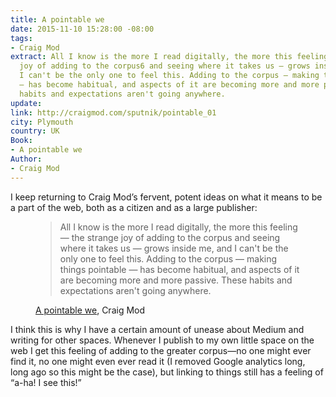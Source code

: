 ```yaml
---
title: A pointable we
date: 2015-11-10 15:28:00 -08:00
tags:
- Craig Mod
extract: All I know is the more I read digitally, the more this feeling — the strange
  joy of adding to the corpus6 and seeing where it takes us — grows inside me, and
  I can't be the only one to feel this. Adding to the corpus — making things pointable
  — has become habitual, and aspects of it are becoming more and more passive. These
  habits and expectations aren't going anywhere.
update:
link: http://craigmod.com/sputnik/pointable_01
city: Plymouth
country: UK
Book:
- A pointable we
Author:
- Craig Mod
---
```


I keep returning to Craig Mod’s fervent, potent ideas on what it means to be a part of the web, both as a citizen and as a large publisher:

<figure><blockquote><p>All I know is the more I read digitally, the more this feeling — the strange joy of adding to the corpus and seeing where it takes us — grows inside me, and I can't be the only one to feel this. Adding to the corpus — making things pointable — has become habitual, and aspects of it are becoming more and more passive. These habits and expectations aren't going anywhere.</p></blockquote><figcaption class="cite"><p><a href="http://craigmod.com/sputnik/pointable_03">A pointable we</a>, Craig Mod</p></figcaption>
</figure>

I think this is why I have a certain amount of unease about Medium and writing for other spaces. Whenever I publish to my own little space on the web I get this feeling of adding to the greater corpus—no one might ever find it, no one might even ever read it (I removed Google analytics long, long ago so this might be the case), but linking to things still has a feeling of “a-ha! I see this!”
